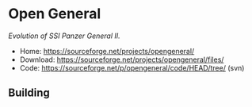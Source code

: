 # Open General

_Evolution of SSI Panzer General II._

- Home: https://sourceforge.net/projects/opengeneral/
- Download: https://sourceforge.net/projects/opengeneral/files/
- Code: https://sourceforge.net/p/opengeneral/code/HEAD/tree/ (svn)

## Building


